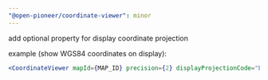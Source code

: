 ```yaml
---
"@open-pioneer/coordinate-viewer": minor
---
```


add optional property for display coordinate projection

example (show WGS84 coordinates on display):

```jsx
<CoordinateViewer mapId={MAP_ID} precision={2} displayProjectionCode="EPSG:4326" />
```
